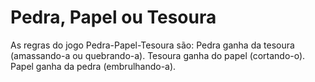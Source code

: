 # Pedra, Papel ou Tesoura
As regras do jogo Pedra-Papel-Tesoura são:  Pedra ganha da tesoura (amassando-a ou quebrando-a).  Tesoura ganha do papel (cortando-o).  Papel ganha da pedra (embrulhando-a).
